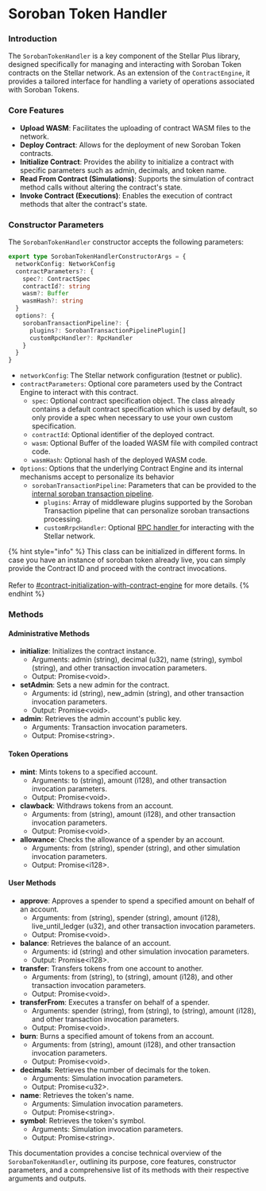 # Soroban Token Handler

### Introduction

The `SorobanTokenHandler` is a key component of the Stellar Plus library, designed specifically for managing and interacting with Soroban Token contracts on the Stellar network. As an extension of the `ContractEngine`, it provides a tailored interface for handling a variety of operations associated with Soroban Tokens.

### Core Features

- **Upload WASM**: Facilitates the uploading of contract WASM files to the network.
- **Deploy Contract**: Allows for the deployment of new Soroban Token contracts.
- **Initialize Contract**: Provides the ability to initialize a contract with specific parameters such as admin, decimals, and token name.
- **Read From Contract (Simulations)**: Supports the simulation of contract method calls without altering the contract's state.
- **Invoke Contract (Executions)**: Enables the execution of contract methods that alter the contract's state.

### Constructor Parameters

The `SorobanTokenHandler` constructor accepts the following parameters:

```typescript
export type SorobanTokenHandlerConstructorArgs = {
  networkConfig: NetworkConfig
  contractParameters?: {
    spec?: ContractSpec
    contractId?: string
    wasm?: Buffer
    wasmHash?: string
  }
  options?: {
    sorobanTransactionPipeline?: {
      plugins?: SorobanTransactionPipelinePlugin[]
      customRpcHandler?: RpcHandler
    }
  }
}
```

- `networkConfig`: The Stellar network configuration (testnet or public).
- `contractParameters`: Optional core parameters used by the Contract Engine to interact with this contract.
  - `spec`: Optional contract specification object. The class already contains a default contract specification which is used by default, so only provide a spec when necessary to use your own custom specification.
  - `contractId`: Optional identifier of the deployed contract.
  - `wasm`: Optional Buffer of the loaded WASM file with compiled contract code.
  - `wasmHash`: Optional hash of the deployed WASM code.
- `Options`: Options that the underlying Contract Engine and its internal mechanisms accept to personalize its behavior
  - `sorobanTransactionPipeline`: Parameters that can be provided to the [internal soroban transaction pipeline](../core/pipelines/soroban-transaction.md).
    - `plugins`: Array of middleware plugins supported by the Soroban Transaction pipeline that can personalize soroban transactions processing.
    - `customRrpcHandler`: Optional [RPC handler ](../rpc/)for interacting with the Stellar network.

{% hint style="info" %}
This class can be initialized in different forms. In case you have an instance of soroban token already live, you can simply provide the Contract ID and proceed with the contract invocations.\
\
Refer to [#contract-initialization-with-contract-engine](../core/contract-engine.md#contract-initialization-with-contract-engine 'mention') for more details.
{% endhint %}

### Methods

#### Administrative Methods

- **initialize**: Initializes the contract instance.
  - Arguments: admin (string), decimal (u32), name (string), symbol (string), and other transaction invocation parameters.
  - Output: Promise\<void>.
- **setAdmin**: Sets a new admin for the contract.
  - Arguments: id (string), new_admin (string), and other transaction invocation parameters.
  - Output: Promise\<void>.
- **admin**: Retrieves the admin account's public key.
  - Arguments: Transaction invocation parameters.
  - Output: Promise\<string>.

#### Token Operations

- **mint**: Mints tokens to a specified account.
  - Arguments: to (string), amount (i128), and other transaction invocation parameters.
  - Output: Promise\<void>.
- **clawback**: Withdraws tokens from an account.
  - Arguments: from (string), amount (i128), and other transaction invocation parameters.
  - Output: Promise\<void>.
- **allowance**: Checks the allowance of a spender by an account.
  - Arguments: from (string), spender (string), and other simulation invocation parameters.
  - Output: Promise\<i128>.

#### User Methods

- **approve**: Approves a spender to spend a specified amount on behalf of an account.
  - Arguments: from (string), spender (string), amount (i128), live_until_ledger (u32), and other transaction invocation parameters.
  - Output: Promise\<void>.
- **balance**: Retrieves the balance of an account.
  - Arguments: id (string) and other simulation invocation parameters.
  - Output: Promise\<i128>.
- **transfer**: Transfers tokens from one account to another.
  - Arguments: from (string), to (string), amount (i128), and other transaction invocation parameters.
  - Output: Promise\<void>.
- **transferFrom**: Executes a transfer on behalf of a spender.
  - Arguments: spender (string), from (string), to (string), amount (i128), and other transaction invocation parameters.
  - Output: Promise\<void>.
- **burn**: Burns a specified amount of tokens from an account.
  - Arguments: from (string), amount (i128), and other transaction invocation parameters.
  - Output: Promise\<void>.
- **decimals**: Retrieves the number of decimals for the token.
  - Arguments: Simulation invocation parameters.
  - Output: Promise\<u32>.
- **name**: Retrieves the token's name.
  - Arguments: Simulation invocation parameters.
  - Output: Promise\<string>.
- **symbol**: Retrieves the token's symbol.
  - Arguments: Simulation invocation parameters.
  - Output: Promise\<string>.

This documentation provides a concise technical overview of the `SorobanTokenHandler`, outlining its purpose, core features, constructor parameters, and a comprehensive list of its methods with their respective arguments and outputs.
